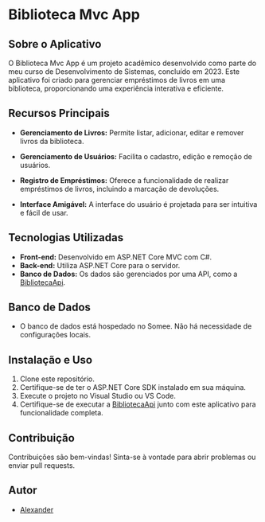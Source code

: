 # Biblioteca Mvc App


## Sobre o Aplicativo

O Biblioteca Mvc App é um projeto acadêmico desenvolvido como parte do meu curso de Desenvolvimento de Sistemas, concluído em 2023. Este aplicativo foi criado para gerenciar empréstimos de livros em uma biblioteca, proporcionando uma experiência interativa e eficiente.

## Recursos Principais

- **Gerenciamento de Livros:** Permite listar, adicionar, editar e remover livros da biblioteca.

- **Gerenciamento de Usuários:** Facilita o cadastro, edição e remoção de usuários.

- **Registro de Empréstimos:** Oferece a funcionalidade de realizar empréstimos de livros, incluindo a marcação de devoluções.

- **Interface Amigável:** A interface do usuário é projetada para ser intuitiva e fácil de usar.

## Tecnologias Utilizadas

- **Front-end:** Desenvolvido em ASP.NET Core MVC com C#.
- **Back-end:** Utiliza ASP.NET Core para o servidor.
- **Banco de Dados:** Os dados são gerenciados por uma API, como a [BibliotecaApi](https://github.com/alexanderoliveira94/BibliotecaApi).

## Banco de Dados

- O banco de dados está hospedado no Somee. Não há necessidade de configurações locais.

## Instalação e Uso

1. Clone este repositório.
2. Certifique-se de ter o ASP.NET Core SDK instalado em sua máquina.
3. Execute o projeto no Visual Studio ou VS Code.
4. Certifique-se de executar a [BibliotecaApi](https://github.com/alexanderoliveira94/BibliotecaApi) junto com este aplicativo para funcionalidade completa.

## Contribuição

Contribuições são bem-vindas! Sinta-se à vontade para abrir problemas ou enviar pull requests.

## Autor

- [Alexander](https://github.com/alexanderoliveira94)


